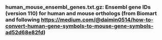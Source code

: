 ### human_mouse_ensembl_genes.txt.gz: Ensembl gene IDs (version 110) for human and mouse orthologs (from Biomart and following https://medium.com/@daimin0514/how-to-convert-human-gene-symbols-to-mouse-gene-symbols-ad52d68e82fd)